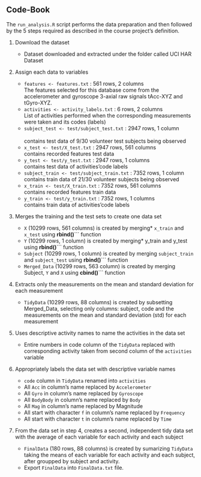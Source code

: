 ## Code-Book

The ```run_analysis.R``` script performs the data preparation and then followed by the 5 steps required as described in the course project’s definition.

1. Download the dataset <br />
    * Dataset downloaded and extracted under the folder called UCI HAR Dataset

2. Assign each data to variables <br />
    * ```features <- features.txt``` : 561 rows, 2 columns <br />
        The features selected for this database come from the accelerometer and gyroscope 3-axial raw signals tAcc-XYZ and tGyro-XYZ.
    * ```activities <- activity_labels.txt``` : 6 rows, 2 columns <br />
        List of activities performed when the corresponding measurements were taken and its codes (labels)
    * ```subject_test <- test/subject_test.txt``` : 2947 rows, 1 column <br /> <br />
        contains test data of 9/30 volunteer test subjects being observed
    * ```x_test <- test/X_test.txt``` : 2947 rows, 561 columns <br />
        contains recorded features test data
    * ```y_test <- test/y_test.txt``` : 2947 rows, 1 columns <br />
        contains test data of activities’code labels
    * ```subject_train <- test/subject_train.txt``` : 7352 rows, 1 column <br />
        contains train data of 21/30 volunteer subjects being observed
    * ```x_train <- test/X_train.txt``` : 7352 rows, 561 columns <br />
        contains recorded features train data
    * ```y_train <- test/y_train.txt``` : 7352 rows, 1 columns <br />
        contains train data of activities’code labels

3. Merges the training and the test sets to create one data set <br />
    * ```X``` (10299 rows, 561 columns) is created by merging* ```x_train``` and ```x_test``` using **rbind()**``` function
    * ```Y``` (10299 rows, 1 column) is created by merging* y_train and y_test using **rbind()**``` function
    * ```Subject``` (10299 rows, 1 column) is created by merging ```subject_train``` and ```subject_test``` using **rbind()**``` function
    * ```Merged_Data``` (10299 rows, 563 column) is created by merging Subject, ```Y``` and ```X``` using **cbind()**``` function

4. Extracts only the measurements on the mean and standard deviation for each measurement <br />
    * ```TidyData``` (10299 rows, 88 columns) is created by subsetting Merged_Data, selecting only columns: subject, code and the measurements on the mean and standard deviation (std) for each measurement

5. Uses descriptive activity names to name the activities in the data set <br />
    * Entire numbers in code column of the ```TidyData``` replaced with corresponding activity taken from second column of the ```activities``` variable

6. Appropriately labels the data set with descriptive variable names <br />
    * ```code``` column in ```TidyData``` renamed into ```activities```
    * All ```Acc``` in column’s name replaced by ```Accelerometer```
    * All ```Gyro``` in column’s name replaced by ```Gyroscope```
    * All ```BodyBody``` in column’s name replaced by ```Body```
    * All ```Mag``` in column’s name replaced by Magnitude
    * All start with character ```f``` in column’s name replaced by ```Frequency```
    * All start with character ```t``` in column’s name replaced by ```Time```

7. From the data set in step 4, creates a second, independent tidy data set with the average of each variable for each activity and each subject <br />
    * ```FinalData``` (180 rows, 88 columns) is created by sumarizing ```TidyData``` taking the means of each variable for each activity and each subject, after groupped by subject and activity.
    * Export ```FinalData``` into ```FinalData.txt``` file.


